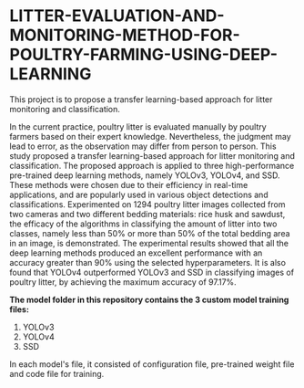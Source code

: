 # LITTER-EVALUATION-AND-MONITORING-METHOD-FOR-POULTRY-FARMING-USING-DEEP-LEARNING
This project is to propose a transfer learning-based approach for litter monitoring and classification.

In the current practice, poultry litter is evaluated manually by poultry farmers
based on their expert knowledge. Nevertheless, the judgment may lead to error,
as the observation may differ from person to person. This study proposed a
transfer learning-based approach for litter monitoring and classification. The
proposed approach is applied to three high-performance pre-trained deep
learning methods, namely YOLOv3, YOLOv4, and SSD. These methods were
chosen due to their efficiency in real-time applications, and are popularly used
in various object detections and classifications. Experimented on 1294 poultry
litter images collected from two cameras and two different bedding materials:
rice husk and sawdust, the efficacy of the algorithms in classifying the amount
of litter into two classes, namely less than 50% or more than 50% of the total
bedding area in an image, is demonstrated. The experimental results showed
that all the deep learning methods produced an excellent performance with an
accuracy greater than 90% using the selected hyperparameters. It is also found
that YOLOv4 outperformed YOLOv3 and SSD in classifying images of poultry
litter, by achieving the maximum accuracy of 97.17%.

**The model folder in this repository contains the 3 custom model training files:** 
1. YOLOv3
2. YOLOv4
3. SSD

In each model's file, it consisted of configuration file, pre-trained weight file and code file for training.
